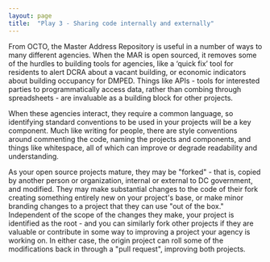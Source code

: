```yaml
---
layout: page
title:  "Play 3 - Sharing code internally and externally"
---
```

From OCTO, the Master Address Repository is useful in a number of ways to many different agencies. When the MAR is open sourced, it removes some of the hurdles to building tools for agencies, like a ‘quick fix’ tool for residents to alert DCRA about a vacant building, or economic indicators about building occupancy for DMPED. Things like APIs - tools for interested parties to programmatically access data, rather than combing through spreadsheets - are invaluable as a building block for other projects.

When these agencies interact, they require a common language, so identifying standard conventions to be used in your projects will be a key component. Much like writing for people, there are style conventions around commenting the code, naming the projects and components, and things like whitespace, all of which can improve or degrade readability and understanding.

As your open source projects mature, they may be "forked" - that is, copied by another person or organization, internal or external to DC government, and modified. They may make substantial changes to the code of their fork creating something entirely new on your project's base, or make minor branding changes to a project that they can use "out of the box." Independent of the scope of the changes they make, your project is identified as the root - and you can similarly fork other projects if they are valuable or contribute in some way to improving a project your agency is working on. In either case, the origin project can roll some of the modifications back in through a "pull request", improving both projects.

